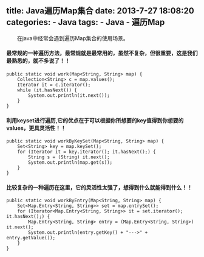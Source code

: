 title: Java遍历Map集合
date: 2013-7-27 18:08:20
categories: 
	- Java
tags: 
    - Java 
    - 遍历Map
---

　　在java中经常会遇到遍历Map集合的使用场景。
<!-- more -->
#### 最常规的一种遍历方法，最常规就是最常用的，虽然不复杂，但很重要，这是我们最熟悉的，就不多说了！！
    public static void work(Map<String, String> map) {
        Collection<String> c = map.values();
        Iterator it = c.iterator();
        while (it.hasNext()) {
            System.out.println(it.next());
        }
    }

#### 利用keyset进行遍历,它的优点在于可以根据你所想要的key值得到你想要的 values，更具灵活性！！
    public static void workByKeySet(Map<String, String> map) {
        Set<String> key = map.keySet();
        for (Iterator it = key.iterator(); it.hasNext();) {
            String s = (String) it.next();
            System.out.println(map.get(s));
        }
    }

#### 比较复杂的一种遍历在这里，它的灵活性太强了，想得到什么就能得到什么！！
    public static void workByEntry(Map<String, String> map) {
        Set<Map.Entry<String, String>> set = map.entrySet();
        for (Iterator<Map.Entry<String, String>> it = set.iterator(); it.hasNext();) {
            Map.Entry<String, String> entry = (Map.Entry<String, String>) it.next();
            System.out.println(entry.getKey() + "--->" + entry.getValue());
        }
    }
